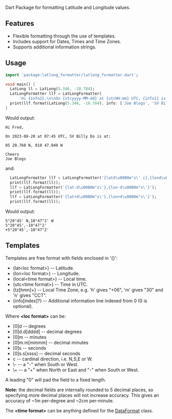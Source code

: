 Dart Package for formatting Latitude and Longitude values.

## Features

- Flexible formatting through the use of templates.
- Includes support for Dates, Times and Time Zones.
- Supports additional information strings.

## Usage

```dart
import 'package:latlong_formatter/latlong_formatter.dart';

void main() {
  LatLong ll = LatLong(5.346, -10.784);
  LatLongFormatter llf = LatLongFormatter(
      'Hi {info2},\n\nOn {utcyyyy-MM-dd} at {utcHH:mm} UTC, {info1} is at:\n\n{lat0d 0m.mmm c}, {lon0d 0m.mmm c}\n\nCheers\n{info}');
  print(llf.format(LatLong(5.346, -10.784), info: ['Joe Blogs', 'SV Billy Do', 'Fred']));
}
```
Would output:
```
Hi Fred,

On 2023-08-20 at 07:45 UTC, SV Billy Do is at:

05 20.760 N, 010 47.040 W

Cheers
Joe Blogs
```
and:
```dart
  LatLongFormatter llf = LatLongFormatter('{latd\u00B0m"s\' c},{lond\u00B0m"s\' c}');
  print(llf.format(ll));
  llf = LatLongFormatter('{lat-d\u00B0m"s\'},{lon-d\u00B0m"s\'}');
  print(llf.format(ll));
  llf = LatLongFormatter('{lat+d\u00B0m"s\'},{lon+d\u00B0m"s\'}');
  print(llf.format(ll));
```
Would output:
```
5°20"45' N,10°47"2' W
5°20"45',-10°47"2'
+5°20"45',-10°47"2'
```
## Templates
Templates are free format with fields enclosed in '{}':
- {lat\<loc format\>} -- Latitude.
- {lon\<loc format\>} -- Longitude.
- {local\<time format\>} -- Local time.
- {utc\<time format\>} -- Time in UTC.
- {tz\[hmn\]+} -- Local Time Zone, e.g. 'h' gives "+06", 'm' gives "30" and 'n' gives "CCT".
- {info\[index\]?} -- Additional information line indexed from 0 (0 is optional).

Where **\<loc format\>** can be:
- \[0\]d -- degrees
- \[0\]d.d\[dddd\] -- decimal degrees
- \[0\]m -- minutes
- \[0\]m.m\[mmmm\] -- decimal minutes
- \[0\]s -- seconds
- \[0\]s.s\[ssss\] -- decimal seconds
- c -- cardinal direction, i.e. N,S,E or W.
- \\- -- a "-" when South or West.
- \\+ -- a "+" when North or East and "-" when South or West.

A leading "0" will pad the field to a fixed length.

**Note:** the decimal fields are internally rounded to 5 decimal places, so specifying more decimal places will not increase accuracy. This gives an accuracy of ~1m per-degree and ~2cm per-minute.

The **\<time format\>** can be anything defined for the [DataFormat](https://api.flutter.dev/flutter/intl/DateFormat-class.html) class.
